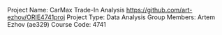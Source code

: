 Project Name: CarMax Trade-In Analysis https://github.com/art-ezhov/ORIE4741proj
Project Type: Data Analysis
Group Members: Artem Ezhov (ae329)
Course Code: 4741
